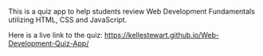

This is a quiz app to help students review Web Development Fundamentals utilizing HTML, CSS and JavaScript. 

Here is a live link to the quiz:
https://kellestewart.github.io/Web-Development-Quiz-App/
